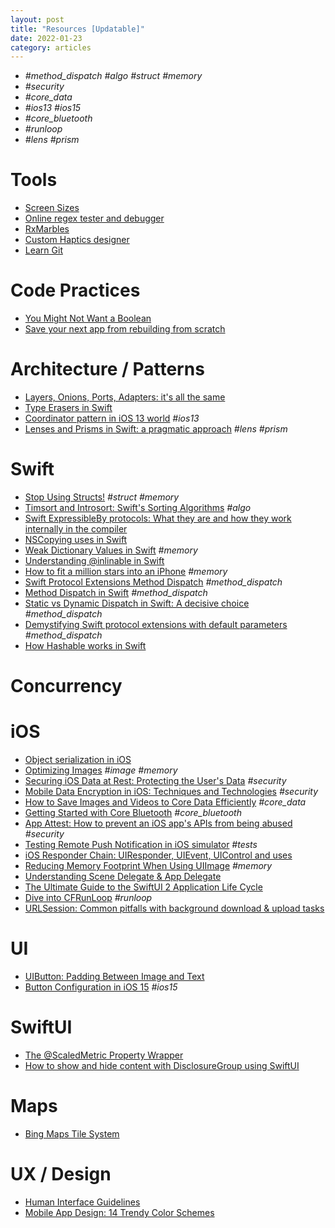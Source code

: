 ```yaml
---
layout: post
title: "Resources [Updatable]"
date: 2022-01-23
category: articles
---
```


- *#method_dispatch #algo #struct #memory*
- *#security*
- *#core_data*
- *#ios13 #ios15*
- *#core_bluetooth*
- *#runloop*
- *#lens #prism*

# Tools
- [Screen Sizes](https://www.screensizes.app/?source=compare)
- [Online regex tester and debugger](https://regex101.com)
- [RxMarbles](https://rxmarbles.com)
- [Custom Haptics designer](https://ahap.fancypixel.it)
- [Learn Git](https://learngitbranching.js.org/?locale=ru_RU)

# Code Practices
- [You Might Not Want a Boolean](https://matt.diephouse.com/2020/05/you-might-not-want-a-boolean/)
- [Save your next app from rebuilding from scratch](https://nalexn.github.io/save-your-next-app/)

# Architecture / Patterns
- [Layers, Onions, Ports, Adapters: it's all the same](https://blog.ploeh.dk/2013/12/03/layers-onions-ports-adapters-its-all-the-same/)
- [Type Erasers in Swift](https://chris.eidhof.nl/post/type-erasers-in-swift/)
- [Coordinator pattern in iOS 13 world](https://aplus.rs/2020/coordinator-pattern-for-ios13/) *#ios13*
- [Lenses and Prisms in Swift: a pragmatic approach](https://broomburgo.github.io/fun-ios/post/lenses-and-prisms-in-swift-a-pragmatic-approach/) *#lens #prism*

# Swift
- [Stop Using Structs!](https://medium.com/commencis/stop-using-structs-e1be9a86376f) *#struct #memory*
- [Timsort and Introsort: Swift's Sorting Algorithms](https://swiftrocks.com/introsort-timsort-swifts-sorting-algorithm.html) *#algo*
- [Swift ExpressibleBy protocols: What they are and how they work internally in the compiler](https://swiftrocks.com/swift-expressibleby-protocols-how-they-work-internally-in-the-compiler.html)
- [NSCopying uses in Swift](https://swiftrocks.com/nscopying-nszone-uses-in-swift.html)
- [Weak Dictionary Values in Swift](https://swiftrocks.com/weak-dictionary-values-in-swift) *#memory*
- [Understanding @inlinable in Swift](https://swiftrocks.com/understanding-inlinable-in-swift.html)
- [How to fit a million stars into an iPhone](https://www.youtube.com/watch?v=51PJjrh9yTA) *#memory*
- [Swift Protocol Extensions Method Dispatch](https://medium.com/@leandromperez/protocol-extensions-gotcha-9ef1a42c83b6) *#method_dispatch*
- [Method Dispatch in Swift](https://www.rightpoint.com/rplabs/switch-method-dispatch-table) *#method_dispatch*
- [Static vs Dynamic Dispatch in Swift: A decisive choice](https://medium.com/flawless-app-stories/static-vs-dynamic-dispatch-in-swift-a-decisive-choice-cece1e872d) *#method_dispatch*
- [Demystifying Swift protocol extensions with default parameters](https://medium.com/@lorenzogreco/demystifying-swift-protocol-extensions-with-default-parameters-1a482d7bdba7) *#method_dispatch*
- [How Hashable works in Swift](https://swiftrocks.com/how-hashable-works-in-swift.html)

# Concurrency

# iOS
- [Object serialization in iOS](https://dmtopolog.com/object-serialization-in-ios/)
- [Optimizing Images](https://www.swiftjectivec.com/optimizing-images/) *#image #memory*
- [Securing iOS Data at Rest: Protecting the User's Data](https://code.tutsplus.com/articles/securing-ios-data-at-rest-protecting-the-users-data--cms-28527?ec_unit=translation-info-language) *#security*
- [Mobile Data Encryption in iOS: Techniques and Technologies](https://www.apriorit.com/dev-blog/436-data-encryption-ios) *#security*
- [How to Save Images and Videos to Core Data Efficiently](https://www.vadimbulavin.com/how-to-save-images-and-videos-to-core-data-efficiently/) *#core_data*
- [Getting Started with Core Bluetooth](https://ditto.live/blog/posts/getting-started-with-core-bluetooth?utm_campaign=iOS%2BDev%2BWeekly&utm_medium=email&utm_source=iOS%2BDev%2BWeekly%2BIssue%2B465) *#core_bluetooth*
- [App Attest: How to prevent an iOS app's APIs from being abused](https://swiftrocks.com/app-attest-apple-protect-ios-jailbreak) *#security*
- [Testing Remote Push Notification in iOS simulator](https://sarunw.com/posts/testing-remote-push-notification-in-ios-simulator/) *#tests*
- [iOS Responder Chain: UIResponder, UIEvent, UIControl and uses](https://swiftrocks.com/understanding-the-ios-responder-chain)
- [Reducing Memory Footprint When Using UIImage](https://swiftsenpai.com/development/reduce-uiimage-memory-footprint/) *#memory*
- [Understanding Scene Delegate & App Delegate](https://medium.com/@kalyan.parise/understanding-scene-delegate-app-delegate-7503d48c5445)
- [The Ultimate Guide to the SwiftUI 2 Application Life Cycle](https://peterfriese.dev/ultimate-guide-to-swiftui2-application-lifecycle/?utm_campaign=iOS%2BDev%2BWeekly&utm_medium=email&utm_source=iOS%2BDev%2BWeekly%2BIssue%2B477)
- [Dive into CFRunLoop](https://suelan.github.io/2021/02/13/20210213-dive-into-runloop-ios/?utm_campaign=iOS%2BDev%2BWeekly&utm_medium=email&utm_source=iOS%2BDev%2BWeekly%2BIssue%2B495) *#runloop*
- [URLSession: Common pitfalls with background download & upload tasks](https://www.avanderlee.com/swift/urlsession-common-pitfalls-with-background-download-upload-tasks/)

# UI
- [UIButton: Padding Between Image and Text](https://noahgilmore.com/blog/uibutton-padding/)
- [Button Configuration in iOS 15](https://useyourloaf.com/blog/button-configuration-in-ios-15/) *#ios15*

# SwiftUI
- [The @ScaledMetric Property Wrapper](https://useyourloaf.com/blog/the-scaledmetric-property-wrapper/)
- [How to show and hide content with DisclosureGroup using SwiftUI](https://kristaps.me/blog/swiftui-disclosure-group/)


# Maps
- [Bing Maps Tile System](https://docs.microsoft.com/en-us/bingmaps/articles/bing-maps-tile-system)

# UX / Design
- [Human Interface Guidelines](https://developer.apple.com/design/human-interface-guidelines/ios/overview/themes/#//apple_ref/doc/uid/TP40006556-CH66-SW1)
- [Mobile App Design: 14 Trendy Color Schemes](https://medium.com/@Adoriasoft/mobile-app-design-14-trendy-color-schemes-2669b5bb77d3)

